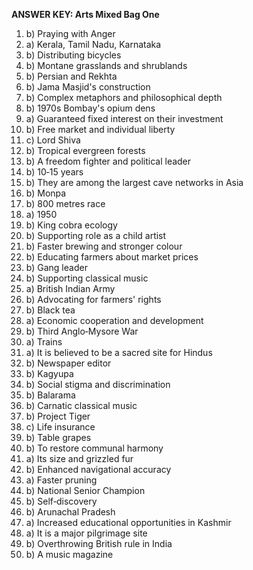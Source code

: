 **ANSWER KEY: Arts Mixed Bag One**

1. b) Praying with Anger  
2. a) Kerala, Tamil Nadu, Karnataka  
3. b) Distributing bicycles  
4. b) Montane grasslands and shrublands  
5. b) Persian and Rekhta  
6. b) Jama Masjid's construction  
7. b) Complex metaphors and philosophical depth  
8. b) 1970s Bombay's opium dens  
9. a) Guaranteed fixed interest on their investment  
10. b) Free market and individual liberty  
11. c) Lord Shiva  
12. b) Tropical evergreen forests  
13. b) A freedom fighter and political leader  
14. b) 10‑15 years  
15. b) They are among the largest cave networks in Asia  
16. b) Monpa  
17. b) 800 metres race  
18. a) 1950  
19. b) King cobra ecology  
20. b) Supporting role as a child artist  
21. b) Faster brewing and stronger colour  
22. b) Educating farmers about market prices  
23. b) Gang leader  
24. b) Supporting classical music  
25. a) British Indian Army  
26. b) Advocating for farmers' rights  
27. b) Black tea  
28. a) Economic cooperation and development  
29. b) Third Anglo‑Mysore War  
30. a) Trains  
31. a) It is believed to be a sacred site for Hindus  
32. b) Newspaper editor  
33. b) Kagyupa  
34. b) Social stigma and discrimination  
35. b) Balarama  
36. b) Carnatic classical music  
37. b) Project Tiger  
38. c) Life insurance  
39. b) Table grapes  
40. b) To restore communal harmony  
41. a) Its size and grizzled fur  
42. b) Enhanced navigational accuracy  
43. a) Faster pruning  
44. b) National Senior Champion  
45. b) Self‑discovery  
46. b) Arunachal Pradesh  
47. a) Increased educational opportunities in Kashmir  
48. a) It is a major pilgrimage site  
49. b) Overthrowing British rule in India  
50. b) A music magazine 
